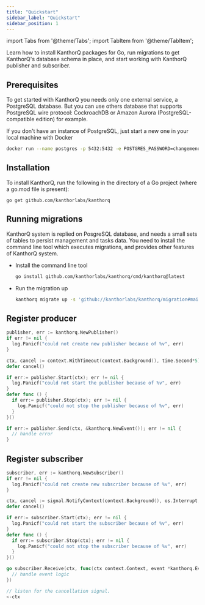 ```yaml
---
title: "Quickstart"
sidebar_label: "Quickstart"
sidebar_position: 1
---
```


import Tabs from '@theme/Tabs';
import TabItem from '@theme/TabItem';

Learn how to install KanthorQ packages for Go, run migrations to get KanthorQ's database schema in place, and start working with KanthorQ publisher and subscriber.

## Prerequisites

To get started with KanthorQ you needs only one external service, a PostgreSQL database. But you can use others database that supports PostgreSQL wire protocol: CockroachDB or Amazon Aurora (PostgreSQL-compatible edition) for example.

If you don't have an instance of PostgreSQL, just start a new one in your local machine with Docker

```bash
docker run --name postgres -p 5432:5432 -e POSTGRES_PASSWORD=changemenow -d postgres:16
```

## Installation

To install KanthorQ, run the following in the directory of a Go project (where a go.mod file is present):

```
go get github.com/kanthorlabs/kanthorq
```

## Running migrations

KanthorQ system is replied on PosgreSQL database, and needs a small sets of tables to persist management and tasks data. You need to install the command line tool which executes migrations, and provides other features of KanthorQ system.

- Install the command line tool

  ```bash
  go install github.com/kanthorlabs/kanthorq/cmd/kanthorq@latest
  ```

- Run the migration up

  ```bash
  kanthorq migrate up -s 'github://kanthorlabs/kanthorq/migration#main' -d 'postgres://postgres:changemenow@localhost:5432/postgres?sslmode=disable'
  ```

## Register producer

```go
publisher, err := kanthorq.NewPublisher()
if err != nil {
  log.Panicf("could not create new publisher because of %v", err)
}

ctx, cancel := context.WithTimeout(context.Background(), time.Second*5)
defer cancel()

if err:= publisher.Start(ctx); err != nil {
  log.Panicf("could not start the publisher because of %v", err)
}
defer func () {
  if err:= publisher.Stop(ctx); err != nil {
    log.Panicf("could not stop the publisher because of %v", err)
  }
}()

if err:= publisher.Send(ctx, &kanthorq.NewEvent()); err != nil {
  // handle error
}
```

## Register subscriber

```go
subscriber, err := kanthorq.NewSubscriber()
if err != nil {
  log.Panicf("could not create new subscriber because of %v", err)
}

ctx, cancel := signal.NotifyContext(context.Background(), os.Interrupt, syscall.SIGINT, syscall.SIGTERM)
defer cancel()

if err:= subscriber.Start(ctx); err != nil {
  log.Panicf("could not start the subscriber because of %v", err)
}
defer func () {
  if err:= subscriber.Stop(ctx); err != nil {
    log.Panicf("could not stop the subscriber because of %v", err)
  }
}()

go subscriber.Receive(ctx, func(ctx context.Context, event *kanthorq.Event) error {
  // handle event logic
})

// listen for the cancellation signal.
<-ctx
```
